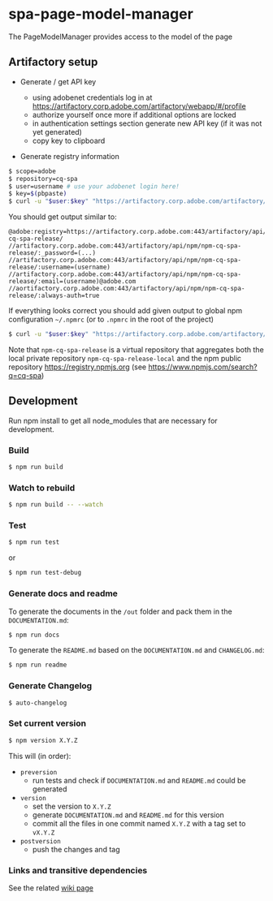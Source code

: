 # spa-page-model-manager
The PageModelManager provides access to the model of the page


## Artifactory setup

- Generate / get API key
  - using adobenet credentials log in at https://artifactory.corp.adobe.com/artifactory/webapp/#/profile
  - authorize yourself once more if additional options are locked
  - in authentication settings section generate new API key (if it was not yet generated)
  - copy key to clipboard
  
- Generate registry information
```sh
$ scope=adobe
$ repository=cq-spa
$ user=username # use your adobenet login here!
$ key=$(pbpaste)
$ curl -u "$user:$key" "https://artifactory.corp.adobe.com/artifactory/api/npm/npm-${repository}-release/auth/${scope}"
```

You should get output similar to:
```
@adobe:registry=https://artifactory.corp.adobe.com:443/artifactory/api/npm/npm-cq-spa-release/
//artifactory.corp.adobe.com:443/artifactory/api/npm/npm-cq-spa-release/:_password=(...)
//artifactory.corp.adobe.com:443/artifactory/api/npm/npm-cq-spa-release/:username=(username)
//artifactory.corp.adobe.com:443/artifactory/api/npm/npm-cq-spa-release/:email=(username)@adobe.com
//aortifactory.corp.adobe.com:443/artifactory/api/npm/npm-cq-spa-release/:always-auth=true
```

If everything looks correct you should add given output to global npm configuration `~/.npmrc` (or to `.npmrc` in the root of the project)
```sh
$ curl -u "$user:$key" "https://artifactory.corp.adobe.com/artifactory/api/npm/npm-${repository}-release/auth/${scope}" >> ~/.npmrc
```

Note that `npm-cq-spa-release` is a virtual repository that aggregates both the local private repository `npm-cq-spa-release-local` and the npm public repository https://registry.npmjs.org (see https://www.npmjs.com/search?q=cq-spa)


## Development

Run npm install to get all node_modules that are necessary for development.

### Build

```sh
$ npm run build
```

### Watch to rebuild

```sh
$ npm run build -- --watch
```

### Test

```sh
$ npm run test
```

or
```sh
$ npm run test-debug
```

### Generate docs and readme

To generate the documents in the `/out` folder and pack them in the `DOCUMENTATION.md`:

```sh
$ npm run docs
```

To generate the `README.md` based on the `DOCUMENTATION.md` and `CHANGELOG.md`:
```sh
$ npm run readme
```

### Generate Changelog

```sh
$ auto-changelog
```

### Set current version

```sh
$ npm version X.Y.Z
```
This will (in order):
* `preversion` 
  * run tests and check if `DOCUMENTATION.md` and `README.md` could be generated
* `version` 
  * set the version to `X.Y.Z`
  * generate `DOCUMENTATION.md` and `README.md` for this version
  * commit all the files in one commit named `X.Y.Z` with a tag set to `vX.Y.Z`
* `postversion`
  * push the changes and tag

### Links and transitive dependencies

See the related [wiki page](https://wiki.corp.adobe.com/display/WEM/SPA+-+Working+with+NPM+modules+that+have+a+transitive+dependency)
